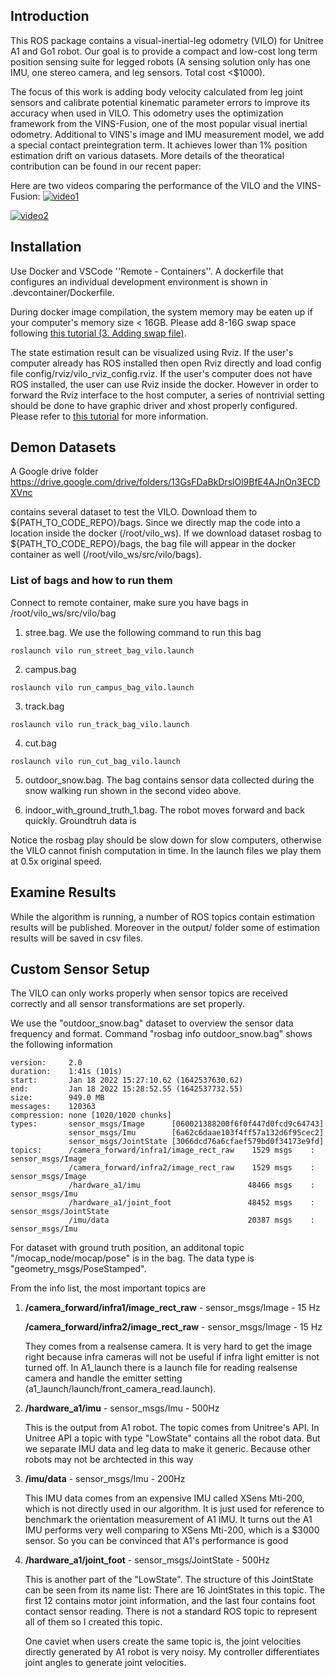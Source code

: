 ## Introduction
This ROS package contains a visual-inertial-leg odometry (VILO) for Unitree A1 and Go1 robot. Our goal is to provide a compact and low-cost long term position sensing suite for legged robots (A sensing solution only has one IMU, one stereo camera, and leg sensors. Total cost <$1000).

The focus of this work is adding body velocity calculated from leg joint sensors and calibrate potential kinematic parameter errors to improve its accuracy when used in VILO. This odometry uses the optimization framework from the VINS-Fusion, one of the most popular visual inertial odometry. Additional to VINS's image and IMU measurement model, we add a special contact preintegration term. It achieves lower than 1\% position estimation drift on various datasets. More details of the theoratical contribution can be found in our recent paper:

Here are two videos comparing the performance of the VILO and the VINS-Fusion:
[![video1](https://img.youtube.com/vi/jq9ijL9z3RI/0.jpg)](https://www.youtube.com/watch?v=jq9ijL9z3RI)

[![video2](https://img.youtube.com/vi/oNwwQ0l-O4U/0.jpg)](https://www.youtube.com/watch?v=oNwwQ0l-O4U)



## Installation
Use Docker and VSCode ''Remote - Containers''. A dockerfile that configures an individual development environment is shown in .devcontainer/Dockerfile.

During docker image compilation, the system memory may be eaten up if your computer's memory size < 16GB. Please add 8-16G swap space following [this tutorial (3. Adding swap file)](https://www.thegeekdiary.com/how-to-add-swap-space-in-linux/).

The state estimation result can be visualized using Rviz. If the user's computer already has ROS installed then open Rviz directly and load config file config/rviz/vilo_rviz_config.rviz. If the user's computer does not have ROS installed, the user can use Rviz inside the docker. However in order to forward the Rviz interface to the host computer, a series of nontrivial setting should be done to have graphic driver and xhost properly configured. Please refer to [this tutorial](https://github.com/ShuoYangRobotics/A1-QP-MPC-Controller/blob/main/README.md#setup) for more information.


## Demon Datasets
A Google drive folder https://drive.google.com/drive/folders/13GsFDaBkDrslOl9BfE4AJnOn3ECDXVnc

contains several dataset to test the VILO. Download them to \${PATH_TO_CODE_REPO}/bags. Since we directly map the code into a location inside the docker (/root/vilo_ws). If we download dataset rosbag to 
\${PATH_TO_CODE_REPO}/bags, the bag file will appear in the docker container as well (/root/vilo_ws/src/vilo/bags). 

### List of bags and how to run them
Connect to remote container, make sure you have bags in /root/vilo_ws/src/vilo/bag

1. stree.bag. We use the following command to run this bag
```shell
roslaunch vilo run_street_bag_vilo.launch
```
2. campus.bag
```shell
roslaunch vilo run_campus_bag_vilo.launch
```
3. track.bag
```shell
roslaunch vilo run_track_bag_vilo.launch
```
4. cut.bag
```shell
roslaunch vilo run_cut_bag_vilo.launch
```

5. outdoor_snow.bag. The bag contains sensor data collected during the snow walking run shown in the second video above. 

6. indoor_with_ground_truth_1.bag. The robot moves forward and back quickly. Groundtruh data is 

Notice the rosbag play should be slow down for slow computers, otherwise the VILO cannot finish computation in time. In the launch files we play them at 0.5x original speed.

## Examine Results
While the algorithm is running, a number of ROS topics contain estimation results will be published. Moreover in the output/ folder some of estimation results will be saved in csv files.

## Custom Sensor Setup
The VILO can only works properly when sensor topics are received correctly and all sensor transformations are set properly. 

We use the "outdoor_snow.bag" dataset to overview the sensor data frequency and format. Command "rosbag info outdoor_snow.bag" shows the following information
```
version:     2.0
duration:    1:41s (101s)
start:       Jan 18 2022 15:27:10.62 (1642537630.62)
end:         Jan 18 2022 15:28:52.55 (1642537732.55)
size:        949.0 MB
messages:    120363
compression: none [1020/1020 chunks]
types:       sensor_msgs/Image      [060021388200f6f0f447d0fcd9c64743]
             sensor_msgs/Imu        [6a62c6daae103f4ff57a132d6f95cec2]
             sensor_msgs/JointState [3066dcd76a6cfaef579bd0f34173e9fd]
topics:      /camera_forward/infra1/image_rect_raw    1529 msgs    : sensor_msgs/Image     
             /camera_forward/infra2/image_rect_raw    1529 msgs    : sensor_msgs/Image     
             /hardware_a1/imu                        48466 msgs    : sensor_msgs/Imu       
             /hardware_a1/joint_foot                 48452 msgs    : sensor_msgs/JointState
             /imu/data                               20387 msgs    : sensor_msgs/Imu

```
For dataset with ground truth position, an additonal topic "/mocap_node/mocap/pose" is in the bag. The data type is "geometry_msgs/PoseStamped".

From the info list, the most important topics are 

1. **/camera_forward/infra1/image_rect_raw**   -  sensor_msgs/Image - 15 Hz

   **/camera_forward/infra2/image_rect_raw**   -  sensor_msgs/Image - 15 Hz

   They comes from a realsense camera. It is very hard to get the image right because infra cameras will not be useful if infra light emitter is not turned off. In A1_launch there is a launch file for reading realsense camera and handle the emitter setting (a1_launch/launch/front_camera_read.launch).

2. **/hardware_a1/imu**  -  sensor_msgs/Imu - 500Hz

   This is the output from A1 robot. The topic comes from Unitree's API. In Unitree API a topic with type "LowState" contains all the robot data. But we separate IMU data and leg data to make it generic. Because other robots may not be archtected in this way 

3. **/imu/data**   -  sensor_msgs/Imu - 200Hz

   This IMU data comes from an expensive IMU called XSens Mti-200, which is not directly used in our algorithm. It is just used for reference to benchmark the orientation measurement of A1 IMU. It turns out the A1 IMU performs very well comparing to XSens Mti-200, which is a $3000 sensor. So you can be convinced that A1's performance is good

4. **/hardware_a1/joint_foot**  - sensor_msgs/JointState - 500Hz
 

   This is another part of the "LowState". The structure of this JointState can be seen from its name list: There are 16 JointStates in this topic. The first 12 contains motor joint information, and the last four contains foot contact sensor reading. There is not a standard ROS topic to represent all of them so I created this topic. 

   One caviet when users create the same topic is, the joint velocities directly generated by A1 robot is very noisy. My controller differentiates joint angles to generate joint velocities. 

